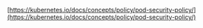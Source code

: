 [https://kubernetes.io/docs/concepts/policy/pod-security-policy/](https://kubernetes.io/docs/concepts/policy/pod-security-policy/)



